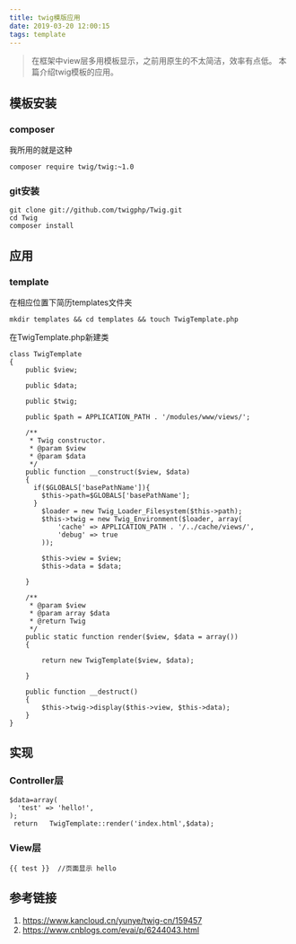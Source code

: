```yaml
---
title: twig模版应用
date: 2019-03-20 12:00:15
tags: template
---
```


> 在框架中view层多用模板显示，之前用原生的不太简洁，效率有点低。
> 本篇介绍twig模板的应用。

 <!-- more -->


 ## 模板安装
 ### composer

 我所用的就是这种

 ```
 composer require twig/twig:~1.0
 ```

 ### git安装

 ```
git clone git://github.com/twigphp/Twig.git
cd Twig 
composer install
 ```

##  应用

### template

在相应位置下简历templates文件夹

```
mkdir templates && cd templates && touch TwigTemplate.php
```

在TwigTemplate.php新建类

```
class TwigTemplate
{
    public $view;

    public $data;

    public $twig;

    public $path = APPLICATION_PATH . '/modules/www/views/';

    /**
     * Twig constructor.
     * @param $view
     * @param $data
     */
    public function __construct($view, $data)
    {
      if($GLOBALS['basePathName']){
        $this->path=$GLOBALS['basePathName'];
      }
        $loader = new Twig_Loader_Filesystem($this->path);
        $this->twig = new Twig_Environment($loader, array(
            'cache' => APPLICATION_PATH . '/../cache/views/',
            'debug' => true
        ));

        $this->view = $view;
        $this->data = $data;

    }

    /**
     * @param $view
     * @param array $data
     * @return Twig
     */
    public static function render($view, $data = array())
    {

        return new TwigTemplate($view, $data);

    }

    public function __destruct()
    {
        $this->twig->display($this->view, $this->data);
    }
}
```

## 实现


### Controller层

```
$data=array(
  'test' => 'hello!',
);
 return   TwigTemplate::render('index.html',$data);
```

### View层

```
{{ test }}  //页面显示 hello
```

## 参考链接
1. https://www.kancloud.cn/yunye/twig-cn/159457
2. https://www.cnblogs.com/evai/p/6244043.html